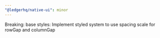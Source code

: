 ```yaml
---
"@ledgerhq/native-ui": minor
---
```


Breaking: base styles: Implement styled system to use spacing scale for rowGap and columnGap
